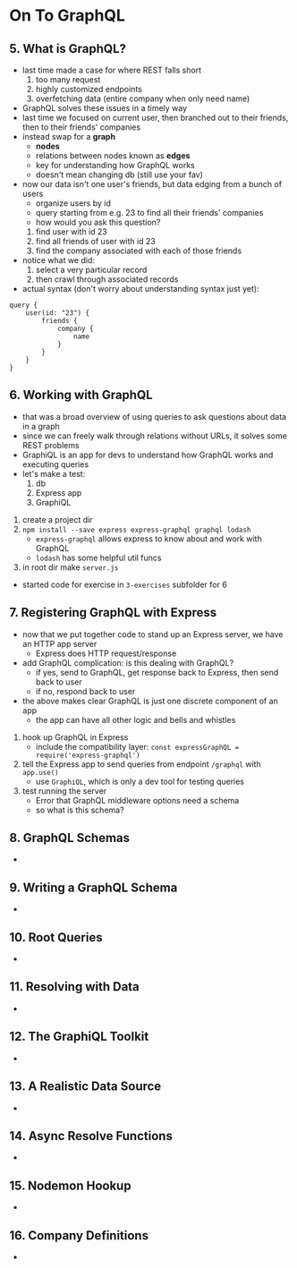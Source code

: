 # On To GraphQL

## 5. What is GraphQL?
- last time made a case for where REST falls short
	1. too many request
	2. highly customized endpoints
	3. overfetching data (entire company when only need name)
- GraphQL solves these issues in a timely way
- last time we focused on current user, then branched out to their friends, then to their friends' companies
- instead swap for a **graph**
	- **nodes**
	- relations between nodes known as **edges**
	- key for understanding how GraphQL works
	- doesn't mean changing db (still use your fav)
- now our data isn't one user's friends, but data edging from a bunch of users
	- organize users by id
	- query starting from e.g. 23 to find all their friends' companies
	- how would you ask this question?
	1. find user with id 23
	2. find all friends of user with id 23
	3. find the company associated with each of those friends
- notice what we did:
	1. select a very particular record
	2. then crawl through associated records
- actual syntax (don't worry about understanding syntax just yet):
```
query {
	user(id: "23") {
		friends {
			company {
				name
			}
		}
	}
}
```


## 6. Working with GraphQL
- that was a broad overview of using queries to ask questions about data in a graph
- since we can freely walk through relations without URLs, it solves some REST problems
- GraphiQL is an app for devs to understand how GraphQL works and executing queries
- let's make a test:
	1. db
	2. Express app
	3. GraphiQL
1. create a project dir
2. `npm install --save express express-graphql graphql lodash`
	- `express-graphql` allows express to know about and work with GraphQL
	- `lodash` has some helpful util funcs
3. in root dir make `server.js`
- started code for exercise in `3-exercises` subfolder for 6

## 7. Registering GraphQL with Express
- now that we put together code to stand up an Express server, we have an HTTP app server
	- Express does HTTP request/response
- add GraphQL complication: is this dealing with GraphQL?
	- if yes, send to GraphQL, get response back to Express, then send back to user
	- if no, respond back to user
- the above makes clear GraphQL is just one discrete component of an app
	- the app can have all other logic and bells and whistles
1. hook up GraphQL in Express
	- include the compatibility layer: `const expressGraphQL = require('express-graphql')`
2. tell the Express app to send queries from endpoint `/graphql` with `app.use()`
	- use `GraphiQL`, which is only a dev tool for testing queries
3. test running the server
	- Error that GraphQL middleware options need a schema
	- so what is this schema?

## 8. GraphQL Schemas
- 

## 9. Writing a GraphQL Schema
- 

## 10. Root Queries
- 

## 11. Resolving with Data
- 

## 12. The GraphiQL Toolkit
- 

## 13. A Realistic Data Source
- 

## 14. Async Resolve Functions
- 

## 15. Nodemon Hookup
- 

## 16. Company Definitions
- 
